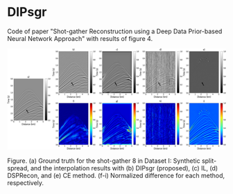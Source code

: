 # DIPsgr
Code of paper "Shot-gather Reconstruction using a Deep Data Prior-based Neural Network Approach" with results of figure 4.

![Aquí la descripción de la imagen por si no carga](https://github.com/luismiguel13/DIPsgr/blob/main/images/sland.png)

Figure. (a) Ground truth for the shot-gather 8 in Dataset I: Synthetic split-spread, and the interpolation results with (b) DIPsgr (proposed), (c) IL, (d) DSPRecon, and (e) CE method. (f-i) Normalized difference for each method, respectively.
